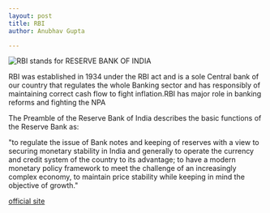 ```yaml
---
layout: post
title: RBI 
author: Anubhav Gupta

---
```

<style>
  body{
    background-image: url("https://i.postimg.cc/ZRvJnc6t/piggy-bank-3117656.jpg");
  }
  </style>
<img  style="float:left;" src="https://i.postimg.cc/rFgWgcYp/main-qimg-9e43fbb0177a5ddffc4deb4e48a38627.png">
RBI stands for RESERVE BANK OF INDIA<br/>

RBI was established in 1934 under the RBI act and is a sole Central bank of our country that regulates the whole Banking sector and has responsibly of maintaining correct cash flow to fight inflation.RBI has major role in banking reforms and fighting the NPA<br/>

The Preamble of the Reserve Bank of India describes the basic functions of the Reserve Bank as:<br/>


"to regulate the issue of Bank notes and keeping of reserves with a view to securing monetary stability in India and generally to operate the currency and credit system of the country to its advantage; to have a modern monetary policy framework to meet the challenge of an increasingly complex economy, to maintain price stability while keeping in mind the objective of growth."<br/>

[official site](https://www.rbi.org.in/)

